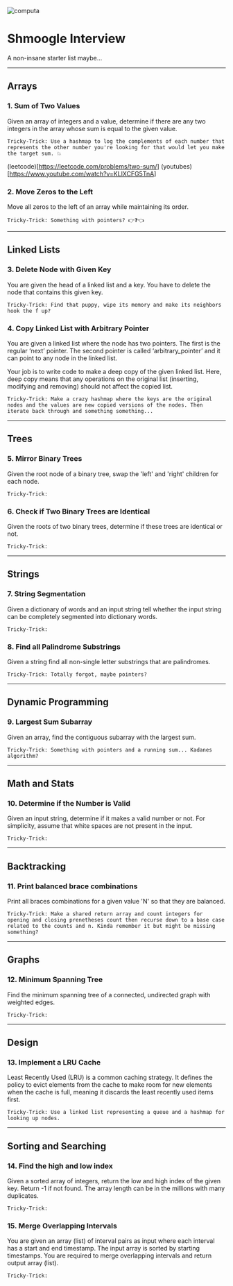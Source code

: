 ![computa](https://external-content.duckduckgo.com/iu/?u=http%3A%2F%2Fwww.reactiongifs.com%2Fr%2Fmnytu.gif&f=1&nofb=1)

# Shmoogle Interview

A non-insane starter list maybe...

---

## Arrays

### 1. Sum of Two Values

Given an array of integers and a value, determine if there are any two integers in the array whose sum is equal to the given value.


```
Tricky-Trick: Use a hashmap to log the complements of each number that represents the other number you're looking for that would let you make the target sum. 💥
```

(leetcode)[https://leetcode.com/problems/two-sum/]
(youtubes)[https://www.youtube.com/watch?v=KLlXCFG5TnA]


### 2. Move Zeros to the Left

Move all zeros to the left of an array while maintaining its order.


```
Tricky-Trick: Something with pointers? 👉❓👈
```

---

## Linked Lists

### 3. Delete Node with Given Key

You are given the head of a linked list and a key. You have to delete the node that contains this given key.

```
Tricky-Trick: Find that puppy, wipe its memory and make its neighbors hook the f up?
```


### 4. Copy Linked List with Arbitrary Pointer

You are given a linked list where the node has two pointers. The first is the regular ‘next’ pointer. The second pointer is called ‘arbitrary_pointer’ and it can point to any node in the linked list.
 
Your job is to write code to make a deep copy of the given linked list. Here, deep copy means that any operations on the original list (inserting, modifying and removing) should not affect the copied list.

```
Tricky-Trick: Make a crazy hashmap where the keys are the original nodes and the values are new copied versions of the nodes. Then iterate back through and something something...
```

---

## Trees

### 5. Mirror Binary Trees

Given the root node of a binary tree, swap the 'left' and 'right' children for each node. 

```
Tricky-Trick:
```


### 6. Check if Two Binary Trees are Identical

Given the roots of two binary trees, determine if these trees are identical or not.


```
Tricky-Trick:
```

---

## Strings

### 7. String Segmentation

Given a dictionary of words and an input string tell whether the input string can be completely segmented into dictionary words.


```
Tricky-Trick:
```


### 8. Find all Palindrome Substrings

Given a string find all non-single letter substrings that are palindromes.


```
Tricky-Trick: Totally forgot, maybe pointers?
```

---

## Dynamic Programming

### 9. Largest Sum Subarray

Given an array, find the contiguous subarray with the largest sum.


```
Tricky-Trick: Something with pointers and a running sum... Kadanes algorithm?
```

---

## Math and Stats

### 10. Determine if the Number is Valid

Given an input string, determine if it makes a valid number or not. For simplicity, assume that white spaces are not present in the input.


```
Tricky-Trick:
```

---

## Backtracking

### 11. Print balanced brace combinations

Print all braces combinations for a given value 'N' so that they are balanced.


```
Tricky-Trick: Make a shared return array and count integers for opening and closing prenetheses count then recurse down to a base case related to the counts and n. Kinda remember it but might be missing something?
```

---

## Graphs

### 12. Minimum Spanning Tree

Find the minimum spanning tree of a connected, undirected graph with weighted edges.


```
Tricky-Trick:
```

---

## Design

### 13. Implement a LRU Cache

Least Recently Used (LRU) is a common caching strategy. It defines the policy to evict elements from the cache to make room for new elements when the cache is full, meaning it discards the least recently used items first.


```
Tricky-Trick: Use a linked list representing a queue and a hashmap for looking up nodes.
```

---

## Sorting and Searching

### 14. Find the high and low index

Given a sorted array of integers, return the low and high index of the given key. Return -1 if not found. The array length can be in the millions with many duplicates.


```
Tricky-Trick:
```


### 15. Merge Overlapping Intervals

You are given an array (list) of interval pairs as input where each interval has a start and end timestamp. The input array is sorted by starting timestamps. You are required to merge overlapping intervals and return output array (list).


```
Tricky-Trick:
```
